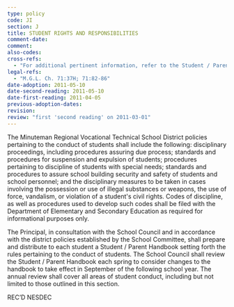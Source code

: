```yaml
---
type: policy
code: JI
section: J
title: STUDENT RIGHTS AND RESPONSIBILITIES
comment-date:
comment:
also-codes:
cross-refs:
  - "For additional pertinent information, refer to the Student / Parent Handbook"
legal-refs:
  - "M.G.L. Ch. 71:37H; 71:82-86"
date-adoption: 2011-05-10
date-second-reading: 2011-05-10
date-first-reading: 2011-04-05
previous-adoption-dates:
revision: 
review: "first 'second reading' on 2011-03-01"
---
```


The Minuteman Regional Vocational Technical School District policies pertaining to the conduct of students shall include the following: disciplinary proceedings, including procedures assuring due process; standards and procedures for suspension and expulsion of students; procedures pertaining to discipline of students with special needs; standards and procedures to assure school building security and safety of students and school personnel; and the disciplinary measures to be taken in cases involving the possession or use of illegal substances or weapons, the use of force, vandalism, or violation of a student's civil rights. Codes of discipline, as well as procedures used to develop such codes shall be filed with the Department of Elementary and Secondary Education as required for informational purposes only.

The Principal, in consultation with the School Council and in accordance with the district policies established by the School Committee, shall prepare and distribute to each student a Student / Parent Handbook setting forth the rules pertaining to the conduct of students. The School Council shall review the Student / Parent Handbook each spring to consider changes to the handbook to take effect in September of the following school year. The annual review shall cover all areas of student conduct, including but not limited to those outlined in this section.

REC’D NESDEC